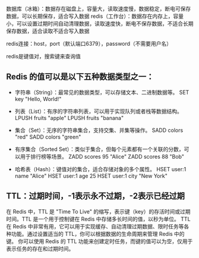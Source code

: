 数据库（冰箱）：数据存在磁盘上，容量大，读取速度慢，数据稳定，断电可保存数据，可以长期保存，适合写入数据
redis（工作台）：数据存在内存上，容量小，可以设置过期时间自动清理数据，读取速度快，断电不保存数据，不适合长期保存数据，适合读取不适合写入数据


redis连接：host，port（默认端口6379），password（不需要用户名）

redis是键值对，搜索键来查询值

## Redis 的值可以是以下五种数据类型之一：
- 字符串（String）：最常见的数据类型，可以存储文本、二进制数据等。
SET key "Hello, World!"

- 列表（List）：有序的字符串列表，可以用于实现队列或者栈等数据结构。
LPUSH fruits "apple"
LPUSH fruits "banana"

- 集合（Set）：无序的字符串集合，支持交集、并集等操作。
SADD colors "red"
SADD colors "green"

- 有序集合（Sorted Set）：类似于集合，但每个元素都有一个关联的分数，可以用于排行榜等场景。
ZADD scores 95 "Alice"
ZADD scores 88 "Bob"

- 哈希表（Hash）：键值对的集合，适合存储对象的多个属性。
HSET user:1 name "Alice"
HSET user:1 age 25
HSET user:1 city "New York"



## TTL：过期时间，-1表示永不过期，-2表示已经过期  
在 Redis 中，TTL 是 "Time To Live" 的缩写，表示键（key）的存活时间或过期时间。TTL 是一个用于控制键在 Redis 中存储多长时间的值，以秒为单位。
TTL 在 Redis 中非常有用，它可以用于实现缓存、自动清理过期数据、限时任务等各种功能。通过设置适当的 TTL，你可以根据数据的生命周期来管理 Redis 中的键。
你可以使用 Redis 的 TTL 功能来创建定时任务，而键的值可以为空，仅用于表示任务的存在和过期时间。



